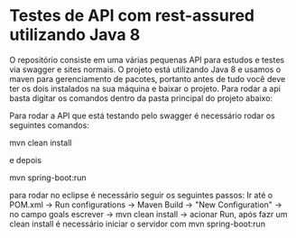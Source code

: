 # Testes de API com rest-assured utilizando Java 8

O repositório consiste em uma várias pequenas API para estudos e testes via swagger e sites normais. O projeto está utilizando Java 8 e usamos o maven para gerenciamento de pacotes, portanto antes de tudo você deve ter os dois instalados na sua máquina e baixar o projeto. Para rodar a api basta digitar os comandos dentro da pasta principal do projeto abaixo:


Para rodar a API que está testando pelo swagger é necessário rodar os seguintes comandos:

mvn clean install

e depois

mvn spring-boot:run

para rodar no eclipse é necessário seguir os seguintes passos: Ir até o POM.xml -> Run configurations -> Maven Build -> "New Configuration" -> no campo goals escrever -> mvn clean install -> acionar Run, após fazr um clean install é necessário iniciar o servidor com mvn spring-boot:run
